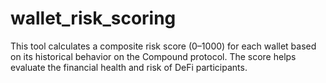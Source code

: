 # wallet_risk_scoring
This tool calculates a composite risk score (0–1000) for each wallet based on its historical behavior on the Compound protocol. The score helps evaluate the financial health and risk of DeFi participants.
